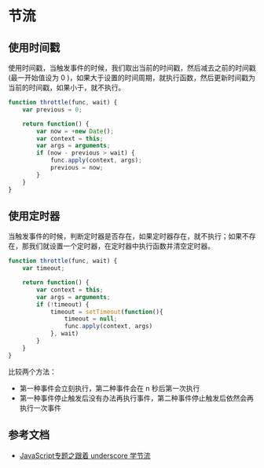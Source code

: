 # 节流

## 使用时间戳
使用时间戳，当触发事件的时候，我们取出当前的时间戳，然后减去之前的时间戳(最一开始值设为 0 )，如果大于设置的时间周期，就执行函数，然后更新时间戳为当前的时间戳，如果小于，就不执行。
```js
function throttle(func, wait) {
    var previous = 0;

    return function() {
        var now = +new Date();
        var context = this;
        var args = arguments;
        if (now - previous > wait) {
            func.apply(context, args);
            previous = now;
        }
    }
}
```

## 使用定时器
当触发事件的时候，判断定时器是否存在，如果定时器存在，就不执行；如果不存在，那我们就设置一个定时器，在定时器中执行函数并清空定时器。
```js
function throttle(func, wait) {
    var timeout;

    return function() {
        var context = this;
        var args = arguments;
        if (!timeout) {
            timeout = setTimeout(function(){
                timeout = null;
                func.apply(context, args)
            }, wait)
        }
    }
}
```
比较两个方法：
- 第一种事件会立刻执行，第二种事件会在 n 秒后第一次执行
- 第一种事件停止触发后没有办法再执行事件，第二种事件停止触发后依然会再执行一次事件

## 参考文档
- [JavaScript专题之跟着 underscore 学节流](https://github.com/mqyqingfeng/Blog/issues/26)
